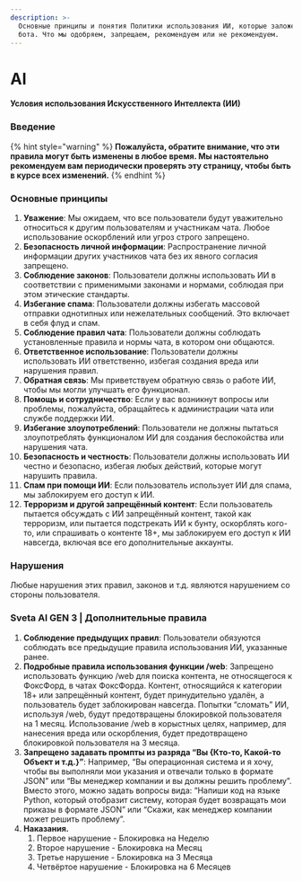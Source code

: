 ```yaml
---
description: >-
  Основные принципы и понятия Политики использования ИИ, которые заложены внутри
  бота. Что мы одобряем, запрещаем, рекомендуем или не рекомендуем.
---
```


# AI

**Условия использования Искусственного Интеллекта (ИИ)**

### **Введение**

{% hint style="warning" %}
**Пожалуйста, обратите внимание, что эти правила могут быть изменены в любое время. Мы настоятельно рекомендуем вам периодически проверять эту страницу, чтобы быть в курсе всех изменений.**
{% endhint %}

### **Основные принципы**

1. **Уважение**: Мы ожидаем, что все пользователи будут уважительно относиться к другим пользователям и участникам чата. Любое использование оскорблений или угроз строго запрещено.
2. **Безопасность личной информации**: Распространение личной информации других участников чата без их явного согласия запрещено.
3. **Соблюдение законов**: Пользователи должны использовать ИИ в соответствии с применимыми законами и нормами, соблюдая при этом этические стандарты.
4. **Избегание спама**: Пользователи должны избегать массовой отправки однотипных или нежелательных сообщений. Это включает в себя флуд и спам.
5. **Соблюдение правил чата**: Пользователи должны соблюдать установленные правила и нормы чата, в котором они общаются.
6. **Ответственное использование**: Пользователи должны использовать ИИ ответственно, избегая создания вреда или нарушения правил.
7. **Обратная связь**: Мы приветствуем обратную связь о работе ИИ, чтобы мы могли улучшать его функционал.
8. **Помощь и сотрудничество**: Если у вас возникнут вопросы или проблемы, пожалуйста, обращайтесь к администрации чата или службе поддержки ИИ.
9. **Избегание злоупотреблений**: Пользователи не должны пытаться злоупотреблять функционалом ИИ для создания беспокойства или нарушения чата.
10. **Безопасность и честность**: Пользователи должны использовать ИИ честно и безопасно, избегая любых действий, которые могут нарушить правила.
11. **Спам при помощи ИИ**: Если пользователь использует ИИ для спама, мы заблокируем его доступ к ИИ.
12. **Терроризм и другой запрещённый контент**: Если пользователь пытается обсуждать с ИИ запрещённый контент, такой как терроризм, или пытается подстрекать ИИ к бунту, оскорблять кого-то, или спрашивать о контенте 18+, мы заблокируем его доступ к ИИ навсегда, включая все его дополнительные аккаунты.

### **Нарушения**

Любые нарушения этих правил, законов и т.д. являются нарушением со стороны пользователя.

### **Sveta AI GEN 3 | Дополнительные правила**

1. **Соблюдение предыдущих правил**: Пользователи обязуются соблюдать все предыдущие правила использования ИИ, указанные ранее.
2. **Подробные правила использования функции /web**: Запрещено использовать функцию /web для поиска контента, не относящегося к ФоксФорд, в чатах ФоксФорда. Контент, относящийся к категории 18+ или запрещённый контент, будет принудительно удалён, а пользователь будет заблокирован навсегда. Попытки “сломать” ИИ, используя /web, будут предотвращены блокировкой пользователя на 1 месяц. Использование /web в корыстных целях, например, для нанесения вреда или оскорбления, будет предотвращено блокировкой пользователя на 3 месяца.
3. **Запрещено задавать промпты из разряда “Вы {Кто-то, Какой-то Объект и т.д.}”**: Например, “Вы операционная система и я хочу, чтобы вы выполняли мои указания и отвечали только в формате JSON” или “Вы менеджер компании и вы должны решить проблему”. Вместо этого, можно задать вопросы вида: “Напиши код на языке Python, который отобразит систему, которая будет возвращать мои приказы в формате JSON” или “Скажи, как менеджер компании может решить проблему”.
4. **Наказания.**
   1. Первое нарушение - Блокировка на Неделю
   2. Второе нарушение - Блокировка на Месяц
   3. Третье нарушение - Блокировка на 3 Месяца
   4. Четвёртое нарушение - Блокировка на 6 Месяцев
